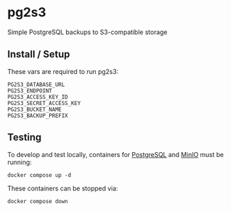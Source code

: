 # pg2s3
Simple PostgreSQL backups to S3-compatible storage

## Install / Setup
These vars are required to run pg2s3:
```
PG2S3_DATABASE_URL
PG2S3_ENDPOINT
PG2S3_ACCESS_KEY_ID
PG2S3_SECRET_ACCESS_KEY
PG2S3_BUCKET_NAME
PG2S3_BACKUP_PREFIX
```

## Testing
To develop and test locally, containers for [PostgreSQL](https://www.postgresql.org/) and [MinIO](https://min.io/) must be running:
```
docker compose up -d
```

These containers can be stopped via:
```
docker compose down
```
